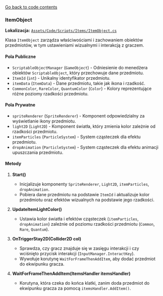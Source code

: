 ﻿[Go back to code contents](../../codeContents.md)

### ItemObject

**Lokalizacja:** [`Assets/Code/Scripts/Items/ItemObject.cs`](../../../Assets/Code/Scripts/Items/ItemObject.cs)

Klasa `ItemObject` zarządza właściwościami i zachowaniem obiektów przedmiotów, w tym ustawieniami wizualnymi i interakcją z graczem.

#### Pola Publiczne

- `ScriptableObjectManager` (`GameObject`) - Odniesienie do menedżera obiektów `ScriptableObject`, który przechowuje dane przedmiotu.
- `ItemId` (`int`) - Unikalny identyfikator przedmiotu.
- `itemData` (`ItemData`) - Dane przedmiotu, takie jak ikona i rzadkość.
- `CommonColor`, `RareColor`, `QuantumColor` (`Color`) - Kolory reprezentujące różne poziomy rzadkości przedmiotu.

#### Pola Prywatne

- `spriteRenderer` (`SpriteRenderer`) - Komponent odpowiedzialny za wyświetlanie ikony przedmiotu.
- `light2D` (`Light2D`) - Komponent światła, który zmienia kolor zależnie od rzadkości przedmiotu.
- `itemParticles` (`ParticleSystem`) - System cząsteczek dla efektu przedmiotu.
- `dropAnimation` (`ParticleSystem`) - System cząsteczek dla efektu animacji upuszczania przedmiotu.

#### Metody

1. **Start()**
    - Inicjalizuje komponenty `SpriteRenderer`, `Light2D`, `itemParticles`, `dropAnimation`.
    - Pobiera dane przedmiotu na podstawie `ItemId` i aktualizuje kolor przedmiotu oraz efektów wizualnych na podstawie jego rzadkości.

2. **UpdateItemLightColor()**
    - Ustawia kolor światła i efektów cząsteczek (`itemParticles`, `dropAnimation`) zależnie od poziomu rzadkości przedmiotu (`Common`, `Rare`, `Quantum`).

3. **OnTriggerStay2D(Collider2D col)**
    - Sprawdza, czy gracz znajduje się w zasięgu interakcji i czy wciśnięto przycisk interakcji (`InputManager.InteractKey`).
    - Wywołuje korutynę `WaitForFrameThenAddItem`, aby dodać przedmiot do ekwipunku gracza.

4. **WaitForFrameThenAddItem(ItemsHandler itemsHandler)**
    - Korutyna, która czeka do końca klatki, zanim doda przedmiot do ekwipunku gracza za pomocą `itemsHandler.AddItem()`.

